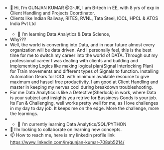 - 👋 Hi, I’m GUNJAN KUMAR @G-JK, I am B-tech in EE, with 8 yrs of exp in Client Handling and Projects Coordinator.
- Clients like Indian Railway, RITES, RVNL, Tata Steel, IOCL, HPCL & ATOS India Pvt Ltd
- - 👀 I’m learning  Data Analytics & Data Science, 
- Why??? 
- Well, the world is converting into Data, and in near future almost every organization will be data driven. And I personally feel, this is the best time for me to switch my career into the world of DATA. Through out my professional career I was dealing with clients and building and implementing Logics like making logical plan(Signal Interlocking Plan) for Train movements and different types of Signals to function. Installing Automation Gears for IOCL with minimum available resource to give maximum and hassel free productivity. I am good at Client Handling and master in keeping my nerves cool during breakdown troubleshooting.
- For me Data Analytics is like a Detective(Sherlock) in work, where Data is your subject and insights you retrive for Bussiness Goods is your job. Its Fun & Challenging, well works pretty well for me, as I love challenges in my day to day job. It keeps me on the edge. More the challenge, more the learnings.
- - 🌱 I’m currently learning Data Analytics/SQL/PYTHON
- 💞️ I’m looking to collaborate on learning new concepts.
- 📫 How to reach me, here is my linkedin profile link
https://www.linkedin.com/in/gunjan-kumar-708ab5214/

<!---
G-JK/G-JK is a ✨ special ✨ repository because its `README.md` (this file) appears on your GitHub profile.
You can click the Preview link to take a look at your changes.
--->
